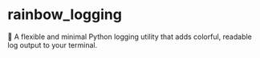 # rainbow_logging
🌈 A flexible and minimal Python logging utility that adds colorful, readable log output to your terminal.
